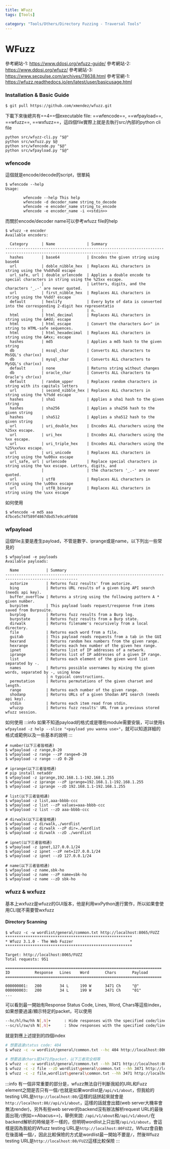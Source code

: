 ```yaml
---
title: WFuzz
tags: [Tools]

category: "Tools/Others/Directory Fuzzing - Traversal Tools"
---
```


# WFuzz
參考網站-1: https://www.ddosi.org/wfuzz-guide/
參考網站-2: https://www.ddosi.org/wfuzz/
參考網站-3: https://www.secpulse.com/archives/78638.html
參考官網-1: https://wfuzz.readthedocs.io/en/latest/user/basicusage.html

### Installation & Basic Guide
```bash!
$ git pull https://github.com/xmendez/wfuzz.git
```
下載下來後總共有==4==個executable file: ==wfencode==, ==wfpayload==, ==wfuzz==, ==wxfuzz==，這四個file實際上就是去執行src/內部的python cli file
```bash!
python src/wfuzz-cli.py "$@"
python src/wxfuzz.py $@
python src/wfencode.py "$@"
python src/wfpayload.py "$@"
```

### wfencode
這個就是encode/decode的script，很單純
```bash!
$ wfencode --help
Usage:

        wfencode --help This help
        wfencode -d decoder_name string_to_decode
        wfencode -e encoder_name string_to_encode
        wfencode -e encoder_name -i <<stdin>>
```
而關於encode/decoder name可以參考wfuzz file的help
```bash!
$ wfuzz -e encoder
Available encoders:

  Category      | Name              | Summary
------------------------------------------------------------------------------------------------------------------------
  hashes        | base64            | Encodes the given string using base64
  url           | doble_nibble_hex  | Replaces ALL characters in string using the %%dd%dd escape
  url_safe, url | double_urlencode  | Applies a double encode to special characters in string using the %25xx escape.
                |                   | Letters, digits, and the characters '_.-' are never quoted.
  url           | first_nibble_hex  | Replaces ALL characters in string using the %%dd? escape
  default       | hexlify           | Every byte of data is converted into the corresponding 2-digit hex representatio
                |                   | n.
  html          | html_decimal      | Replaces ALL characters in string using the &#dd; escape
  html          | html_escape       | Convert the characters &<>" in string to HTML-safe sequences.
  html          | html_hexadecimal  | Replaces ALL characters in string using the &#xx; escape
  hashes        | md5               | Applies a md5 hash to the given string
  db            | mssql_char        | Converts ALL characters to MsSQL's char(xx)
  db            | mysql_char        | Converts ALL characters to MySQL's char(xx)
  default       | none              | Returns string without changes
  db            | oracle_char       | Converts ALL characters to Oracle's chr(xx)
  default       | random_upper      | Replaces random characters in string with its capitals letters
  url           | second_nibble_hex | Replaces ALL characters in string using the %?%dd escape
  hashes        | sha1              | Applies a sha1 hash to the given string
  hashes        | sha256            | Applies a sha256 hash to the given string
  hashes        | sha512            | Applies a sha512 hash to the given string
  url           | uri_double_hex    | Encodes ALL charachers using the %25xx escape.
  url           | uri_hex           | Encodes ALL charachers using the %xx escape.
  url           | uri_triple_hex    | Encodes ALL charachers using the %25%xx%xx escape.
  url           | uri_unicode       | Replaces ALL characters in string using the %u00xx escape
  url_safe, url | urlencode         | Replace special characters in string using the %xx escape. Letters, digits, and
                |                   | the characters '_.-' are never quoted.
  url           | utf8              | Replaces ALL characters in string using the \u00xx escape
  url           | utf8_binary       | Replaces ALL characters in string using the \uxx escape
```
如何使用
```bash!
$ wfencode -e md5 aaa
47bce5c74f589f4867dbd57e9ca9f808
```

### wfpayload
這個file主要是產生payload，不管是數字、iprange或是name，以下列出一些常見的
```bash!
$ wfpayload -e payloads
Available payloads:

  Name            | Summary
------------------------------------------------------------------------------------------------------
  autorize        | Returns fuzz results' from autorize.
  bing            | Returns URL results of a given bing API search (needs api key).
  buffer_overflow | Returns a string using the following pattern A * given number.
  burpitem        | This payload loads request/response from items saved from Burpsuite.
  burplog         | Returns fuzz results from a Burp log.
  burpstate       | Returns fuzz results from a Burp state.
  dirwalk         | Returns filename's recursively from a local directory.
  file            | Returns each word from a file.
  guitab          | This payload reads requests from a tab in the GUI
  hexrand         | Returns random hex numbers from the given range.
  hexrange        | Returns each hex number of the given hex range.
  ipnet           | Returns list of IP addresses of a network.
  iprange         | Returns list of IP addresses of a given IP range.
  list            | Returns each element of the given word list separated by -.
  names           | Returns possible usernames by mixing the given words, separated by -, using know
                  | n typical constructions.
  permutation     | Returns permutations of the given charset and length.
  range           | Returns each number of the given range.
  shodanp         | Returns URLs of a given Shodan API search (needs api key).
  stdin           | Returns each item read from stdin.
  wfuzzp          | Returns fuzz results' URL from a previous stored wfuzz session.
```
如何使用
:::info
如果不知道payload的格式或是哪些module需要安裝，可以使用`$ wfpayload -z help --slice "<payload you wanna use>"`，就可以知道詳細的格式或範例以及一些基本的說明
:::
```bash!
# number(以下三者皆相通)
$ wfpayload -z range,0-20
$ wfpayload -z range --zP range=0-20
$ wfpayload -z range --zD 0-20

# iprange(以下三者皆相通)
# pip install netaddr
$ wfpayload -z iprange,192.168.1.1-192.168.1.255
$ wfpayload -z iprange --zP iprange=192.168.1.1-192.168.1.255
$ wfpayload -z iprange --zD 192.168.1.1-192.168.1.255

# list(以下三者皆相通)
$ wfpayload -z list,aaa-bbbb-ccc
$ wfpayload -z list --zP values=aaa-bbbb-ccc
$ wfpayload -z list --zD aaa-bbbb-ccc

# dirwalk(以下三者皆相通)
$ wfpayload -z dirwalk,./wordlist
$ wfpayload -z dirwalk --zP dir=./wordlist
$ wfpayload -z dirwalk --zD ./wordlist

# ipnet(以下三者皆相通)
$ wfpayload -z ipnet,127.0.0.1/24
$ wfpayload -z ipnet --zP net=127.0.0.1/24
$ wfpayload -z ipnet --zD 127.0.0.1/24

# name(以下三者皆相通)
$ wfpayload -z name,sbk-ho
$ wfpayload -z name --zP name=sbk-ho
$ wfpayload -z name --zD sbk-ho
```

### wfuzz & wxfuzz
基本上wxfuzz是wfuzz的GUI版本，他是利用wxPython進行實作，所以如果會使用CLI就不需要管wxfuzz

#### Directory Scanning
```bash!
$ wfuzz -c -w wordlist/general/common.txt http://localhost:8065/FUZZ
********************************************************
* Wfuzz 3.1.0 - The Web Fuzzer                         *
********************************************************

Target: http://localhost:8065/FUZZ
Total requests: 951

=====================================================================
ID           Response   Lines    Word       Chars       Payload
=====================================================================

000000001:   200        34 L     199 W      3471 Ch     "@"
000000003:   200        34 L     199 W      3471 Ch     "01"
...
```
可以看到最一開始有Response Status Code, Lines, Word, Chars等這些index，如果想要過濾/顯示特定的packet，可以使用
```bash
--hc/hl/hw/hh N[,N]+      : Hide responses with the specified code/lines/words/chars (Use BBB for taking values from baseline)
--sc/sl/sw/sh N[,N]+      : Show responses with the specified code/lines/words/chars (Use BBB for taking values from baseline)
```
就是對應上述提到的四個index
```bash
# 想要過濾status code: 404
$ wfuzz -c -w wordlist/general/common.txt --hc 404 http://localhost:8065/FUZZ

# 想要過濾chars是3471的packet，以下三者完全相等
$ wfuzz -c -w wordlist/general/common.txt --hh 3471 http://localhost:8065/FUZZ
$ wfuzz -c -z file --zD wordlist\general\common.txt --hh 3471 http://localhost:8065/FUZZ
$ wfuzz -c -z file,wordlist\general\common.txt --hh 3471 http://localhost:8065/FUZZ
```

:::info
有一個非常重要的部分是，wfuzz無法自行判斷我給的URL和Fuzz element之間是否只有一個`/`也就是如果wordlist是`/api/v1/about`，但我給的testing URL是`http://localhost:80/`這樣的話拼起來就會是`http://localhost:80//api/v1/about`，這樣的話就會出錯(web server大機率會無法render)，另外有些web server的backend沒有辦法解析request URL的最後面出現`/`(例如==Abacus==)，舉例來說: `/api/v1/about`和`/api/v1/about/`在backend解析的時候是不一樣的，但明明wordlist上只出現`/api/v1/about`，會這樣是因為我給的Wfuzz testing URL是`http://localhost:80FUZZ`，Wfuzz會自動在後面補一個`/`，因此比較保險的方式是wordlist最一開始不要是`/`，然後Wfuzz testing URL是`http://localhost:80/FUZZ`這樣比較保險
:::